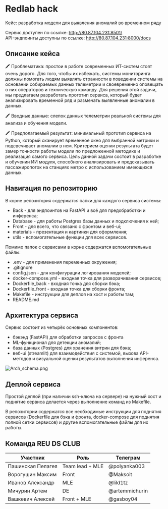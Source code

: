 # Redlab hack

Кейс: разработка модели для выявления аномалий во временном ряду

Сервис доступен по ссылке: http://80.87.104.231:8501/  
API-эндпоинты доступны по ссылке: http://80.87.104.231:8000/docs

## Описание кейса

🖍️ Проблематика: простои в работе современных ИТ-систем стоят очень дорого. Для того, чтобы их избежать, системы мониторинга должны помогать людям выявлять странности в поведении системы на основании собираемых данных телеметрии и своевременно оповещать о них операторов и техническую команду. Для решения этой задачи, мы предлагаем разработать прототип сервиса, который будет анализировать временной ряд и размечать выявленные аномалии в данных.

🖍️ Вводные данные: слепок данных телеметрии реальной системы для анализа и обучения модели.

🖍️ Предполагаемый результат: минимальный прототип сервиса на Python, который сканирует временное окно для выбранной метрики и подсвечивает аномалии в нем. Критерием оценки результата будет замер точности работы модели по предложенной методике и реализация самого сервиса.
Цель данной задачи состоит в разработке и обучении ИИ модуля, способного анализировать и предсказывать пассажиропоток на станциях метро с использованием имеющихся данных.


## Навигация по репозиторию

В корне репозитория содержатся папки для каждого сервиса системы:
- Back - для эндпоинтов на FastAPI и всё для предобработки и инференса;
- Database - для работы Postgres базы данных и подключения к ней;
- Front - для всего, что связано с фронтом и веб-ui;
- materials - презентация и картинки для оформления;
- utils - вспомогательные функции для всех сервисов.

Помимо папок с сервисами в корне содержатся вспомогательные файлы:
- .env - для применения переменных окружения;
- .gitignore
- config.json - для конфигурации логирования моделей;
- docker-compose.yml - входная точка для разворачивания сервисов;
- Dockerfile_back - входная точка для сборки бэка;
- Dockerfile_front - входная точка для сборки фронта;
- Makefile - инструкции для деплоя на хост и работы там;
- README.md

## Архитектура сервиса

Сервис состоит из четырёх основных компонентов:
- бэкэнд (FastAPI) для обработки запросов с фронта 
- ML-функционал для детекции аномалий;
- база данных (Postgres) для хранения витрин для бэка;
- веб-ui (streamlit) для взаимодействия с системой, вызова API-методов и визуальной оценки результатов выполнения инференса.

![Arch_schema.png](materials%2FArch_schema.png)

## Деплой сервиса

Простой деплой (при наличии ssh-ключа на сервере) на нужный хост и поднятие сервиса делается через выполнение команд из Makefile. 

В репозитории содержатся все необходимые инструкции для поднятия сервисов (Dockerfile для бэка и фронта, docker-compose для поднятия полной сетки сервисов) и другие вспомогательные файлы для их работы.

## Команда REU DS CLUB

| Участник                            | Роль            | Телеграм       |
|-------------------------------------|-----------------|----------------|
| Пашинская Пелагея                   | Team lead + MLE | @polyanka003   |
| Ворогушин Максим                    | Front           | @Maksoit       |
| Иванов Александр                    | MLE             | @lild1tz       |
| Мичурин Артем                       | DE              | @artemmichurin |
| Вашкевич Алексей                    | Front + MLE     | @gasboy04      |
